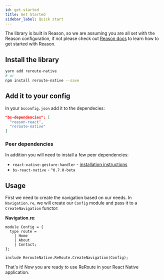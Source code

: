```yaml
---
id: get-started
title: Get Started
sidebar_label: Quick start
---
```


The library is built in Reason, so we are assuming you are all set with the Reason configuration, if not please check out [Reason docs](https://reasonml.github.io) to learn how to get started with Reason.

## Install the library

```sh
yarn add reroute-native
# or
npm install reroute-native --save
```

## Add it to your config

In your `bsconfig.json` add it to the dependecies:

```json
"bs-dependencies": [
  "reason-react",
  "reroute-native"
]
```

### Peer dependencies

In addition you will need to install a few peer dependencies:

* `react-native-gesture-handler` - [installation instructions](https://github.com/kmagiera/react-native-gesture-handler#installation)
* `bs-react-native` - `^0.7.0-beta`

## Usage

First we need to create the navigation based on our needs.
In `Navigation.re`, we will create our `Config` module and pass it to a `CreateNavigation` functor:

**Navigation.re**:

```reason
module Config = {
  type route =
    | Home
    | About
    | Contact;
};

include RerouteNative.ReRoute.CreateNavigation(Config);
```

That's it! Now you are ready to use ReRoute in your React Native application.
